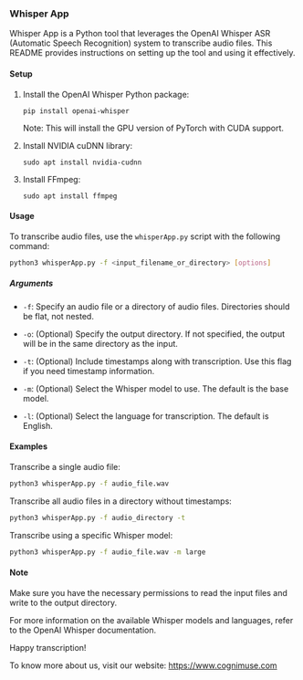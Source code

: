 ### Whisper App

Whisper App is a Python tool that leverages the OpenAI Whisper ASR (Automatic Speech Recognition) system to transcribe audio files. This README provides instructions on setting up the tool and using it effectively.

#### Setup

1. Install the OpenAI Whisper Python package:
   ```
   pip install openai-whisper
   ```

   Note: This will install the GPU version of PyTorch with CUDA support.

2. Install NVIDIA cuDNN library:
   ```
   sudo apt install nvidia-cudnn
   ```

3. Install FFmpeg:
   ```
   sudo apt install ffmpeg
   ```

#### Usage

To transcribe audio files, use the `whisperApp.py` script with the following command:

```bash
python3 whisperApp.py -f <input_filename_or_directory> [options]
```

##### Arguments

- `-f`: Specify an audio file or a directory of audio files. Directories should be flat, not nested.

- `-o`: (Optional) Specify the output directory. If not specified, the output will be in the same directory as the input.

- `-t`: (Optional) Include timestamps along with transcription. Use this flag if you need timestamp information.

- `-m`: (Optional) Select the Whisper model to use. The default is the base model.

- `-l`: (Optional) Select the language for transcription. The default is English.

#### Examples

Transcribe a single audio file:

```bash
python3 whisperApp.py -f audio_file.wav
```

Transcribe all audio files in a directory without timestamps:

```bash
python3 whisperApp.py -f audio_directory -t
```

Transcribe using a specific Whisper model:

```bash
python3 whisperApp.py -f audio_file.wav -m large
```

#### Note

Make sure you have the necessary permissions to read the input files and write to the output directory.

For more information on the available Whisper models and languages, refer to the OpenAI Whisper documentation.

Happy transcription!


To know more about us, visit our website: https://www.cognimuse.com